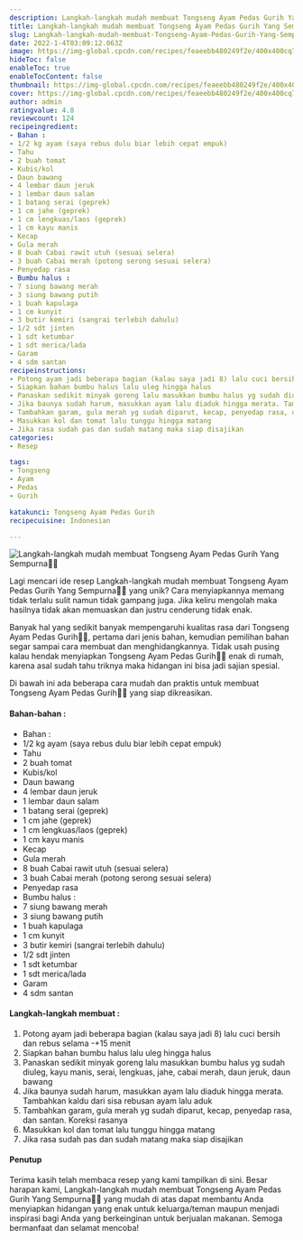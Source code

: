 ```yaml
---
description: Langkah-langkah mudah membuat Tongseng Ayam Pedas Gurih Yang Sempurna"
title: Langkah-langkah mudah membuat Tongseng Ayam Pedas Gurih Yang Sempurna
slug: Langkah-langkah-mudah-membuat-Tongseng-Ayam-Pedas-Gurih-Yang-Sempurna
date: 2022-1-4T03:09:12.063Z
image: https://img-global.cpcdn.com/recipes/feaeebb480249f2e/400x400cq70/photo.jpg
hideToc: false
enableToc: true
enableTocContent: false
thumbnail: https://img-global.cpcdn.com/recipes/feaeebb480249f2e/400x400cq70/photo.jpg
cover: https://img-global.cpcdn.com/recipes/feaeebb480249f2e/400x400cq70/photo.jpg
author: admin
ratingvalue: 4.8
reviewcount: 124
recipeingredient:
- Bahan :
- 1/2 kg ayam (saya rebus dulu biar lebih cepat empuk)
- Tahu
- 2 buah tomat
- Kubis/kol
- Daun bawang
- 4 lembar daun jeruk
- 1 lembar daun salam
- 1 batang serai (geprek)
- 1 cm jahe (geprek)
- 1 cm lengkuas/laos (geprek)
- 1 cm kayu manis
- Kecap
- Gula merah
- 8 buah Cabai rawit utuh (sesuai selera)
- 3 buah Cabai merah (potong serong sesuai selera)
- Penyedap rasa
- Bumbu halus :
- 7 siung bawang merah
- 3 siung bawang putih
- 1 buah kapulaga
- 1 cm kunyit
- 3 butir kemiri (sangrai terlebih dahulu)
- 1/2 sdt jinten
- 1 sdt ketumbar
- 1 sdt merica/lada
- Garam
- 4 sdm santan
recipeinstructions:
- Potong ayam jadi beberapa bagian (kalau saya jadi 8) lalu cuci bersih dan rebus selama -+15 menit
- Siapkan bahan bumbu halus lalu uleg hingga halus
- Panaskan sedikit minyak goreng lalu masukkan bumbu halus yg sudah diuleg, kayu manis, serai, lengkuas, jahe, cabai merah, daun jeruk, daun bawang
- Jika baunya sudah harum, masukkan ayam lalu diaduk hingga merata. Tambahkan kaldu dari sisa rebusan ayam lalu aduk
- Tambahkan garam, gula merah yg sudah diparut, kecap, penyedap rasa, dan santan. Koreksi rasanya
- Masukkan kol dan tomat lalu tunggu hingga matang
- Jika rasa sudah pas dan sudah matang maka siap disajikan
categories:
- Resep

tags:
- Tongseng
- Ayam
- Pedas
- Gurih

katakunci: Tongseng Ayam Pedas Gurih
recipecuisine: Indonesian

---
```


![Langkah-langkah mudah membuat Tongseng Ayam Pedas Gurih Yang Sempurna👩‍🍳](https://img-global.cpcdn.com/recipes/feaeebb480249f2e/400x400cq70/photo.jpg)

Lagi mencari ide resep Langkah-langkah mudah membuat Tongseng Ayam Pedas Gurih Yang Sempurna👩‍🍳 yang unik? Cara menyiapkannya memang tidak terlalu sulit namun tidak gampang juga. Jika keliru mengolah maka hasilnya tidak akan memuaskan dan justru cenderung tidak enak.

Banyak hal yang sedikit banyak mempengaruhi kualitas rasa dari Tongseng Ayam Pedas Gurih👩‍🍳, pertama dari jenis bahan, kemudian pemilihan bahan segar sampai cara membuat dan menghidangkannya. Tidak usah pusing kalau hendak menyiapkan Tongseng Ayam Pedas Gurih👩‍🍳 enak di rumah, karena asal sudah tahu triknya maka hidangan ini bisa jadi sajian spesial.

Di bawah ini ada beberapa cara mudah dan praktis untuk membuat Tongseng Ayam Pedas Gurih👩‍🍳 yang siap dikreasikan.

<!--inarticleads1-->

#### Bahan-bahan :

- Bahan :
- 1/2 kg ayam (saya rebus dulu biar lebih cepat empuk)
- Tahu
- 2 buah tomat
- Kubis/kol
- Daun bawang
- 4 lembar daun jeruk
- 1 lembar daun salam
- 1 batang serai (geprek)
- 1 cm jahe (geprek)
- 1 cm lengkuas/laos (geprek)
- 1 cm kayu manis
- Kecap
- Gula merah
- 8 buah Cabai rawit utuh (sesuai selera)
- 3 buah Cabai merah (potong serong sesuai selera)
- Penyedap rasa
- Bumbu halus :
- 7 siung bawang merah
- 3 siung bawang putih
- 1 buah kapulaga
- 1 cm kunyit
- 3 butir kemiri (sangrai terlebih dahulu)
- 1/2 sdt jinten
- 1 sdt ketumbar
- 1 sdt merica/lada
- Garam
- 4 sdm santan

<!--inarticleads2-->

#### Langkah-langkah membuat :

1. Potong ayam jadi beberapa bagian (kalau saya jadi 8) lalu cuci bersih dan rebus selama -+15 menit
1. Siapkan bahan bumbu halus lalu uleg hingga halus
1. Panaskan sedikit minyak goreng lalu masukkan bumbu halus yg sudah diuleg, kayu manis, serai, lengkuas, jahe, cabai merah, daun jeruk, daun bawang
1. Jika baunya sudah harum, masukkan ayam lalu diaduk hingga merata. Tambahkan kaldu dari sisa rebusan ayam lalu aduk
1. Tambahkan garam, gula merah yg sudah diparut, kecap, penyedap rasa, dan santan. Koreksi rasanya
1. Masukkan kol dan tomat lalu tunggu hingga matang
1. Jika rasa sudah pas dan sudah matang maka siap disajikan

#### Penutup

Terima kasih telah membaca resep yang kami tampilkan di sini. Besar harapan kami, Langkah-langkah mudah membuat Tongseng Ayam Pedas Gurih Yang Sempurna👩‍🍳 yang mudah di atas dapat membantu Anda menyiapkan hidangan yang enak untuk keluarga/teman maupun menjadi inspirasi bagi Anda yang berkeinginan untuk berjualan makanan. Semoga bermanfaat dan selamat mencoba!